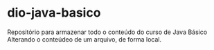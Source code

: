 # dio-java-basico
Repositório para armazenar todo o conteúdo do curso de Java Básico
Alterando o conteúdeo de um arquivo, de forma local.
